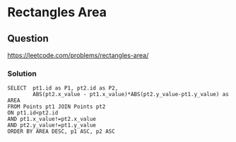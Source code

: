 # Rectangles Area
## Question
https://leetcode.com/problems/rectangles-area/
### Solution
```
SELECT  pt1.id as P1, pt2.id as P2,
		ABS(pt2.x_value - pt1.x_value)*ABS(pt2.y_value-pt1.y_value) as AREA
FROM Points pt1 JOIN Points pt2 
ON pt1.id<pt2.id
AND pt1.x_value!=pt2.x_value 
AND pt2.y_value!=pt1.y_value
ORDER BY AREA DESC, p1 ASC, p2 ASC
```
